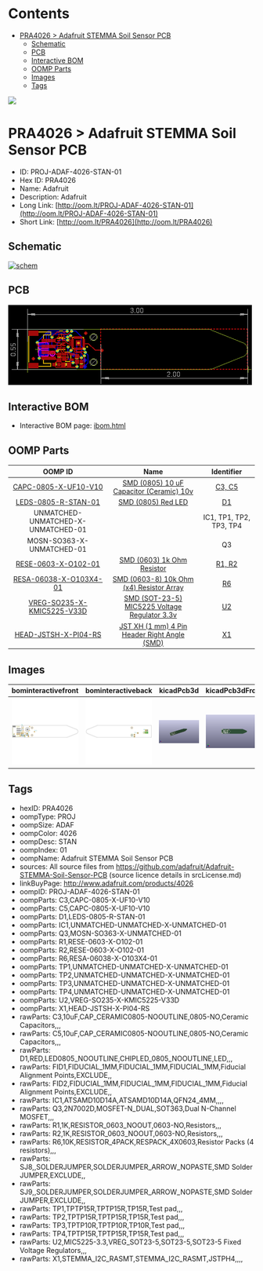 



Contents
========

* [PRA4026 > Adafruit STEMMA Soil Sensor PCB](#pra4026--adafruit-stemma-soil-sensor-pcb)
	* [Schematic](#schematic)
	* [PCB](#pcb)
	* [Interactive BOM](#interactive-bom)
	* [OOMP Parts](#oomp-parts)
	* [Images](#images)
	* [Tags](#tags)
  
![][im]
# PRA4026 > Adafruit STEMMA Soil Sensor PCB

- ID: PROJ-ADAF-4026-STAN-01
- Hex ID: PRA4026
- Name: Adafruit
- Description: Adafruit
- Long Link: [http://oom.lt/PROJ-ADAF-4026-STAN-01](http://oom.lt/PROJ-ADAF-4026-STAN-01)
- Short Link: [http://oom.lt/PRA4026](http://oom.lt/PRA4026)

## Schematic
  
[![schem](eagleSchemImage.png)](eagleSchemImage.png)
## PCB
  
[![pcb](eagleImage.png)](eagleImage.png)
## Interactive BOM

- Interactive BOM page: [ibom.html](https://htmlpreview.github.io/?https://github.com/oomlout/oomlout_OOMP_projects/blob/main/PROJ-ADAF-4026-STAN-01/kicad/bom/ibom.html)

## OOMP Parts
  

|OOMP ID|Name|Identifier|
| :---: | :---: | :---: |
|[CAPC-0805-X-UF10-V10](https://github.com/oomlout/oomlout_OOMP_parts/tree/main/CAPC-0805-X-UF10-V10/)|[SMD (0805) 10 uF Capacitor (Ceramic) 10v](https://github.com/oomlout/oomlout_OOMP_parts/tree/main/CAPC-0805-X-UF10-V10/)|[C3, C5](https://github.com/oomlout/oomlout_OOMP_parts/tree/main/CAPC-0805-X-UF10-V10/)|
|[LEDS-0805-R-STAN-01](https://github.com/oomlout/oomlout_OOMP_parts/tree/main/LEDS-0805-R-STAN-01/)|[SMD (0805) Red LED](https://github.com/oomlout/oomlout_OOMP_parts/tree/main/LEDS-0805-R-STAN-01/)|[D1](https://github.com/oomlout/oomlout_OOMP_parts/tree/main/LEDS-0805-R-STAN-01/)|
|UNMATCHED-UNMATCHED-X-UNMATCHED-01||IC1, TP1, TP2, TP3, TP4|
|MOSN-SO363-X-UNMATCHED-01||Q3|
|[RESE-0603-X-O102-01](https://github.com/oomlout/oomlout_OOMP_parts/tree/main/RESE-0603-X-O102-01/)|[SMD (0603) 1k Ohm Resistor](https://github.com/oomlout/oomlout_OOMP_parts/tree/main/RESE-0603-X-O102-01/)|[R1, R2](https://github.com/oomlout/oomlout_OOMP_parts/tree/main/RESE-0603-X-O102-01/)|
|[RESA-06038-X-O103X4-01](https://github.com/oomlout/oomlout_OOMP_parts/tree/main/RESA-06038-X-O103X4-01/)|[SMD (0603-8) 10k Ohm (x4) Resistor Array](https://github.com/oomlout/oomlout_OOMP_parts/tree/main/RESA-06038-X-O103X4-01/)|[R6](https://github.com/oomlout/oomlout_OOMP_parts/tree/main/RESA-06038-X-O103X4-01/)|
|[VREG-SO235-X-KMIC5225-V33D](https://github.com/oomlout/oomlout_OOMP_parts/tree/main/VREG-SO235-X-KMIC5225-V33D/)|[SMD (SOT-23-5) MIC5225 Voltage Regulator 3.3v](https://github.com/oomlout/oomlout_OOMP_parts/tree/main/VREG-SO235-X-KMIC5225-V33D/)|[U2](https://github.com/oomlout/oomlout_OOMP_parts/tree/main/VREG-SO235-X-KMIC5225-V33D/)|
|[HEAD-JSTSH-X-PI04-RS](https://github.com/oomlout/oomlout_OOMP_parts/tree/main/HEAD-JSTSH-X-PI04-RS/)|[JST XH (1 mm) 4 Pin Header Right Angle (SMD)](https://github.com/oomlout/oomlout_OOMP_parts/tree/main/HEAD-JSTSH-X-PI04-RS/)|[X1](https://github.com/oomlout/oomlout_OOMP_parts/tree/main/HEAD-JSTSH-X-PI04-RS/)|

## Images
  
  

|bominteractivefront|bominteractiveback|kicadPcb3d|kicadPcb3dFront|kicadPcb3dBack|eagleImage|eagleSchemImage|pcbdraw|pcbdrawback|
| :---: | :---: | :---: | :---: | :---: | :---: | :---: | :---: | :---: |
|[![bominteractivefront](bomFront_140.png)](bomFront.png)|[![bominteractiveback](bomBack_140.png)](bomBack.png)|[![kicadPcb3d](kicadPcb3d_140.png)](kicadPcb3d.png)|[![kicadPcb3dFront](kicadPcb3dFront_140.png)](kicadPcb3dFront.png)|[![kicadPcb3dBack](kicadPcb3dBack_140.png)](kicadPcb3dBack.png)|[![eagleImage](eagleImage_140.png)](eagleImage.png)|[![eagleSchemImage](eagleSchemImage_140.png)](eagleSchemImage.png)|[![pcbdraw](pcbdraw_140.png)](pcbdraw.png)|[![pcbdrawback](pcbdrawBack_140.png)](pcbdrawBack.png)|

## Tags

- hexID: PRA4026
- oompType: PROJ
- oompSize: ADAF
- oompColor: 4026
- oompDesc: STAN
- oompIndex: 01
- oompName: Adafruit STEMMA Soil Sensor PCB
- sources: All source files from https://github.com/adafruit/Adafruit-STEMMA-Soil-Sensor-PCB (source licence details in srcLicense.md)
- linkBuyPage: http://www.adafruit.com/products/4026
- oompID: PROJ-ADAF-4026-STAN-01
- oompParts: C3,CAPC-0805-X-UF10-V10
- oompParts: C5,CAPC-0805-X-UF10-V10
- oompParts: D1,LEDS-0805-R-STAN-01
- oompParts: IC1,UNMATCHED-UNMATCHED-X-UNMATCHED-01
- oompParts: Q3,MOSN-SO363-X-UNMATCHED-01
- oompParts: R1,RESE-0603-X-O102-01
- oompParts: R2,RESE-0603-X-O102-01
- oompParts: R6,RESA-06038-X-O103X4-01
- oompParts: TP1,UNMATCHED-UNMATCHED-X-UNMATCHED-01
- oompParts: TP2,UNMATCHED-UNMATCHED-X-UNMATCHED-01
- oompParts: TP3,UNMATCHED-UNMATCHED-X-UNMATCHED-01
- oompParts: TP4,UNMATCHED-UNMATCHED-X-UNMATCHED-01
- oompParts: U2,VREG-SO235-X-KMIC5225-V33D
- oompParts: X1,HEAD-JSTSH-X-PI04-RS
- rawParts: C3,10uF,CAP_CERAMIC0805-NOOUTLINE,0805-NO,Ceramic Capacitors,,,
- rawParts: C5,10uF,CAP_CERAMIC0805-NOOUTLINE,0805-NO,Ceramic Capacitors,,,
- rawParts: D1,RED,LED0805_NOOUTLINE,CHIPLED_0805_NOOUTLINE,LED,,,
- rawParts: FID1,FIDUCIAL_1MM,FIDUCIAL_1MM,FIDUCIAL_1MM,Fiducial Alignment Points,EXCLUDE,,
- rawParts: FID2,FIDUCIAL_1MM,FIDUCIAL_1MM,FIDUCIAL_1MM,Fiducial Alignment Points,EXCLUDE,,
- rawParts: IC1,ATSAMD10D14A,ATSAMD10D14A,QFN24_4MM,,,,
- rawParts: Q3,2N7002D,MOSFET-N_DUAL,SOT363,Dual N-Channel MOSFET,,,
- rawParts: R1,1K,RESISTOR_0603_NOOUT,0603-NO,Resistors,,,
- rawParts: R2,1K,RESISTOR_0603_NOOUT,0603-NO,Resistors,,,
- rawParts: R6,10K,RESISTOR_4PACK,RESPACK_4X0603,Resistor Packs (4 resistors),,,
- rawParts: SJ8,,SOLDERJUMPER,SOLDERJUMPER_ARROW_NOPASTE,SMD Solder JUMPER,EXCLUDE,,
- rawParts: SJ9,,SOLDERJUMPER,SOLDERJUMPER_ARROW_NOPASTE,SMD Solder JUMPER,EXCLUDE,,
- rawParts: TP1,TPTP15R,TPTP15R,TP15R,Test pad,,,
- rawParts: TP2,TPTP15R,TPTP15R,TP15R,Test pad,,,
- rawParts: TP3,TPTP10R,TPTP10R,TP10R,Test pad,,,
- rawParts: TP4,TPTP15R,TPTP15R,TP15R,Test pad,,,
- rawParts: U2,MIC5225-3.3,VREG_SOT23-5,SOT23-5,SOT23-5 Fixed Voltage Regulators,,,
- rawParts: X1,STEMMA_I2C_RASMT,STEMMA_I2C_RASMT,JSTPH4,,,,



[im]: kicadPcb3d_450.png
